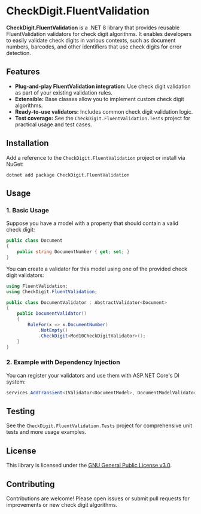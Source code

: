 # CheckDigit.FluentValidation

**CheckDigit.FluentValidation** is a .NET 8 library that provides reusable FluentValidation validators for check digit algorithms. It enables developers to easily validate check digits in various contexts, such as document numbers, barcodes, and other identifiers that use check digits for error detection.

## Features

- **Plug-and-play FluentValidation integration:** Use check digit validation as part of your existing validation rules.
- **Extensible:** Base classes allow you to implement custom check digit algorithms.
- **Ready-to-use validators:** Includes common check digit validation logic.
- **Test coverage:** See the `CheckDigit.FluentValidation.Tests` project for practical usage and test cases.

## Installation

Add a reference to the `CheckDigit.FluentValidation` project or install via NuGet:

`dotnet add package CheckDigit.FluentValidation`

## Usage

### 1. Basic Usage

Suppose you have a model with a property that should contain a valid check digit:

```csharp
public class Document
{
	public string DocumentNumber { get; set; }
}
```

You can create a validator for this model using one of the provided check digit validators:
```csharp
using FluentValidation;
using CheckDigit.FluentValidation;

public class DocumentValidator : AbstractValidator<Document>
{
	public DocumentValidator()
	{
		RuleFor(x => x.DocumentNumber)
			.NotEmpty()
			.CheckDigit<Mod10CheckDigitValidator>();
	}
}
```


### 2. Example with Dependency Injection

You can register your validators and use them with ASP.NET Core's DI system:

```csharp
services.AddTransient<IValidator<DocumentModel>, DocumentModelValidator>();
```

## Testing

See the `CheckDigit.FluentValidation.Tests` project for comprehensive unit tests and more usage examples.

## License

This library is licensed under the [GNU General Public License v3.0](./LICENSE).

## Contributing

Contributions are welcome! Please open issues or submit pull requests for improvements or new check digit algorithms.

